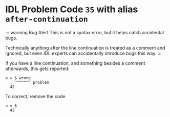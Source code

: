 # IDL Problem Code `35` with alias `after-continuation`

::: warning Bug Alert
This is not a syntax error, but it helps catch accidental bugs.

Technically anything after the line continuation is treated as a comment and ignored, but even IDL experts can accidentally introduce bugs this way.
:::

If you have a line continuation, and something besides a comment afterwards, this gets reported:

```idl
a = $ wrong
  ; ^^^^^^^ problem
  42
```

To correct, remove the code

```idl
a = $
  42
```
